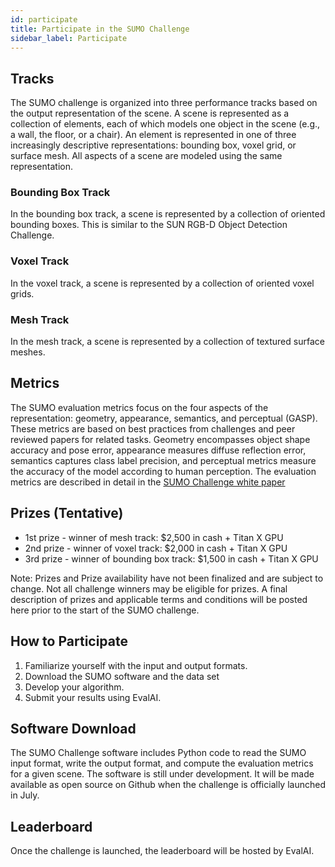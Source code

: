 ```yaml
---
id: participate
title: Participate in the SUMO Challenge
sidebar_label: Participate
---
```


## Tracks

The SUMO challenge is organized into three performance tracks based on
the output representation of the scene.  A scene is represented as a
collection of elements, each of which models one object in the scene
(e.g., a wall, the floor, or a chair).  An element is represented in one
of three increasingly descriptive representations: bounding box, voxel
grid, or surface mesh. All aspects of a scene are modeled using the
same representation.  

### Bounding Box Track

In the bounding box track, a scene is represented by a collection of
oriented bounding boxes.  This is similar to the SUN RGB-D Object
Detection Challenge.

### Voxel Track

In the voxel track, a scene is represented by a collection of oriented
voxel grids.

### Mesh Track

In the mesh track, a scene is represented by a collection of textured
surface meshes.

## Metrics

The SUMO evaluation metrics focus on the four aspects of the
representation: geometry, appearance, semantics, and perceptual
(GASP).  These metrics are based on best practices from challenges and
peer reviewed papers for related tasks. Geometry encompasses object
shape accuracy and pose error, appearance measures diffuse reflection
error, semantics captures class label precision, and perceptual
metrics measure the accuracy of the model according to human
perception.  The evaluation metrics are described in detail in the
[SUMO Challenge white paper](https://sumochallenge.org/en/sumo-white-paper.pdf)

## Prizes (Tentative)

* 1st prize - winner of mesh track: $2,500 in cash + Titan X GPU
* 2nd prize - winner of voxel track: $2,000 in cash + Titan X GPU
* 3rd prize - winner of bounding box track: $1,500 in cash + Titan X GPU

Note: Prizes and Prize availability have not been finalized and are
subject to change.  Not all challenge winners may be eligible for
prizes.  A final description of prizes and applicable terms and
conditions will be posted here prior to the
start of the SUMO challenge.

## How to Participate

1. Familiarize yourself with the input and output formats.
2. Download the SUMO software and the data set
3. Develop your algorithm.
4. Submit your results using EvalAI.

## Software Download

The SUMO Challenge software includes Python code to read the SUMO input format, write the output format, and compute the evaluation metrics for a given scene.  The software is still under development.  It will be made available as open source on Github when the challenge is officially launched in July.

## Leaderboard

Once the challenge is launched, the leaderboard will be hosted by EvalAI.